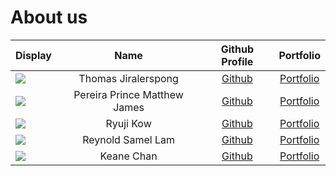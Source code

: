 # About us

| Display                                             |             Name             |              Github Profile              |                Portfolio                |
| --------------------------------------------------- | :--------------------------: | :--------------------------------------: | :-------------------------------------: |
| ![](https://via.placeholder.com/100.png?text=Photo) | Thomas Jiralerspong          | [Github](https://github.com/superkaiba)  | [Portfolio](docs/team/thomasjiralerspong.md)|
| ![](NoPhoto)                                        | Pereira Prince Matthew James |  [Github](https://github.com/Magmanat)   | [Portfolio](docs/team/PrincePereira.md) |
| ![](myphoto)                                        |          Ryuji Kow           |  [Github](https://github.com/Ryujikjs)   |   [Portfolio](docs/team/RyujiKow.md)    |
| ![](NoPhotos)                                       |      Reynold Samel Lam       | [Github](https://github.com/Reynold-SL)  |  [Portfolio](docs/team/reynoldlam.md)   |
| ![](NoPhotos)                                       |          Keane Chan          | [Github](https://github.com/typingpanda) |   [Portfolio](docs/team/KeaneChan.md)   |

